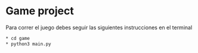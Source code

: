 # Game project

Para correr el juego debes seguir las siguientes instrucciones en el terminal

```sh
* cd game
* python3 main.py
```

